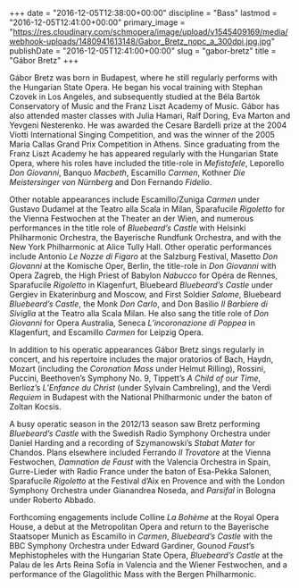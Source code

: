 +++
date = "2016-12-05T12:38:00+00:00"
discipline = "Bass"
lastmod = "2016-12-05T12:41:00+00:00"
primary_image = "https://res.cloudinary.com/schmopera/image/upload/v1545409169/media/webhook-uploads/1480941613148/Gabor_Bretz_nopc_a_300dpi.jpg.jpg"
publishDate = "2016-12-05T12:41:00+00:00"
slug = "gabor-bretz"
title = "Gábor Bretz"
+++

Gábor Bretz was born in Budapest, where he still regularly performs with the Hungarian State Opera. He began his vocal training with Stephan Czovek in Los Angeles, and subsequently studied at the Béla Bartók Conservatory of Music and the Franz Liszt Academy of Music. Gábor has also attended master classes with Julia Hamari, Ralf Doring, Eva Marton and Yevgeni Nesterenko. He was awarded the Cesare Bardelli prize at the 2004 Viotti International Singing Competition, and was the winner of the 2005 Maria Callas Grand Prix Competition in Athens.
Since graduating from the Franz Liszt Academy he has appeared regularly with the Hungarian State Opera, where his roles have included the title-role in *Mefistofele*, Leporello *Don Giovanni*, Banquo *Macbeth*, Escamillo *Carmen*, Kothner *Die Meistersinger von Nürnberg* and Don Fernando *Fidelio*. 

Other notable appearances include Escamillo/Zuniga *Carmen* under Gustavo Dudamel at the Teatro alla Scala in Milan, Sparafucile *Rigoletto* for the Vienna Festwochen at the Theater an der Wien, and numerous performances in the title role of *Bluebeard’s Castle* with Helsinki Philharmonic Orchestra, the Bayerische Rundfunk Orchestra, and with the New York Philharmonic at Alice Tully Hall. Other operatic performances include Antonio *Le Nozze di Figaro* at the Salzburg Festival, Masetto *Don Giovanni* at the Komische Oper, Berlin, the title-role in *Don Giovanni* with Opera Zagreb, the High Priest of Babylon *Nabucco* for Opéra de Rennes, Sparafucile *Rigoletto* in Klagenfurt, Bluebeard *Bluebeard’s Castle* under Gergiev in Ekaterinburg and Moscow, and First Soldier *Salome*, Bluebeard *Bluebeard’s Castle*, the Monk *Don Carlo*, and Don Basilio *Il Barbiere di Siviglia* at the Teatro alla Scala Milan. He also sang the title role of *Don Giovanni* for Opera Australia, Seneca *L’incoronazione di Poppea* in Klagenfurt, and Escamillo *Carmen* for Leipzig Opera.

In addition to his operatic appearances Gábor Bretz sings regularly in concert, and his repertoire includes the major oratorios of Bach, Haydn, Mozart (including the *Coronation Mass* under Helmut Rilling), Rossini, Puccini, Beethoven’s Symphony No. 9, Tippett’s *A Child of our Time*, Berlioz’s *L’Enfance du Christ* (under Sylvain Cambreling), and the Verdi *Requiem* in Budapest with the National Philharmonic under the baton of Zoltan Kocsis.

A busy operatic season in the 2012/13 season saw Bretz performing *Bluebeard’s Castle* with the Swedish Radio Symphony Orchestra under Daniel Harding and a recording of Szymanowski’s *Stabat Mater* for Chandos. Plans elsewhere included Ferrando *Il Trovatore* at the Vienna Festwochen, *Damnation de Faust* with the Valencia Orchestra in Spain, Gurre-Lieder with Radio France under the baton of Esa-Pekka Salonen, Sparafucile *Rigoletto* at the Festival d’Aix en Provence and with the London Symphony Orchestra under Gianandrea Noseda, and *Parsifal* in Bologna under Roberto Abbado.

Forthcoming engagements include Colline *La Bohème* at the Royal Opera House, a debut at the Metropolitan Opera and return to the Bayerische Staatsoper Munich as Escamillo in *Carmen*, *Bluebeard’s Castle* with the BBC Symphony Orchestra under Edward Gardiner, Gounod *Faust*’s Mephistopheles with the Hungarian State Opera, *Bluebeard’s Castle* at the Palau de les Arts Reina Sofía in Valencia and the Wiener Festwochen, and a performance of the Glagolithic Mass with the Bergen Philharmonic.
